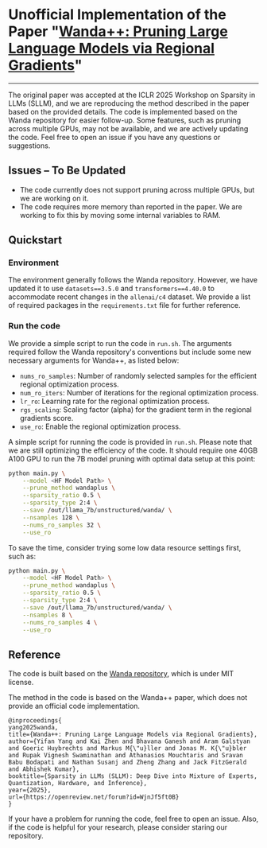 
# Unofficial Implementation of the Paper "[Wanda++: Pruning Large Language Models via Regional Gradients](https://openreview.net/forum?id=WjnJf5ft0B&referrer=%5BAuthor%20Console%5D(%2Fgroup%3Fid%3DICLR.cc%2F2025%2FWorkshop%2FSLLM%2FAuthors%23your-submissions))"

--- 

The original paper was accepted at the ICLR 2025 Workshop on Sparsity in LLMs (SLLM), and we are reproducing the method described in the paper based on the provided details. The code is implemented based on the Wanda repository for easier follow-up. Some features, such as pruning across multiple GPUs, may not be available, and we are actively updating the code. Feel free to open an issue if you have any questions or suggestions.
## Issues – To Be Updated
- The code currently does not support pruning across multiple GPUs, but we are working on it.
- The code requires more memory than reported in the paper. We are working to fix this by moving some internal variables to RAM.

## Quickstart

### Environment
The environment generally follows the Wanda repository. However, we have updated it to use `datasets==3.5.0` and `transformers==4.40.0` to accommodate recent changes in the `allenai/c4` dataset. We provide a list of required packages in the `requirements.txt` file for further reference.

### Run the code
We provide a simple script to run the code in `run.sh`. The arguments required follow the Wanda repository's conventions but include some new necessary arguments for Wanda++, as listed below:

- `nums_ro_samples`: Number of randomly selected samples for the efficient regional optimization process.
- `num_ro_iters`: Number of iterations for the regional optimization process.
- `lr_ro`: Learning rate for the regional optimization process.
- `rgs_scaling`: Scaling factor (alpha) for the gradient term in the regional gradients score.
- `use_ro`: Enable the regional optimization process.

A simple script for running the code is provided in `run.sh`. Please note that we are still optimizing the efficiency of the code. It should require one 40GB A100 GPU to run the 7B model pruning with optimal data setup at this point:

```bash
python main.py \
    --model <HF Model Path> \
    --prune_method wandaplus \
    --sparsity_ratio 0.5 \
    --sparsity_type 2:4 \
    --save /out/llama_7b/unstructured/wanda/ \
    --nsamples 128 \
    --nums_ro_samples 32 \
    --use_ro
```

To save the time, consider trying some low data resource settings first, such as:

```bash
python main.py \
    --model <HF Model Path> \
    --prune_method wandaplus \
    --sparsity_ratio 0.5 \
    --sparsity_type 2:4 \
    --save /out/llama_7b/unstructured/wanda/ \
    --nsamples 8 \
    --nums_ro_samples 4 \
    --use_ro
```
## Reference
The code is built based on the [Wanda repository](https://github.com/locuslab/wanda), which is under MIT license.

The method in the code is based on the Wanda++ paper, which does not provide an official code implementation.
```angular2html
@inproceedings{
yang2025wanda,
title={Wanda++: Pruning Large Language Models via Regional Gradients},
author={Yifan Yang and Kai Zhen and Bhavana Ganesh and Aram Galstyan and Goeric Huybrechts and Markus M{\"u}ller and Jonas M. K{\"u}bler and Rupak Vignesh Swaminathan and Athanasios Mouchtaris and Sravan Babu Bodapati and Nathan Susanj and Zheng Zhang and Jack FitzGerald and Abhishek Kumar},
booktitle={Sparsity in LLMs (SLLM): Deep Dive into Mixture of Experts, Quantization, Hardware, and Inference},
year={2025},
url={https://openreview.net/forum?id=WjnJf5ft0B}
}
```
If your have a problem for running the code, feel free to open an issue. Also, if the code is helpful for your research, please consider staring our repository. 
